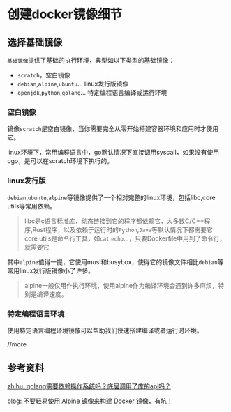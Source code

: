 # 创建docker镜像细节

## 选择基础镜像

`基础镜像`提供了基础的执行环境，典型如以下类型的基础镜像：

- `scratch`，空白镜像
- `debian`,`alpine`,`ubuntu`... linux发行版镜像
- `openjdk`,`python`,`golang`... 特定编程语言编译或运行环境
### 空白镜像

镜像`scratch`是空白镜像，当你需要完全从零开始搭建容器环境和应用时才使用它。

linux环境下，常用编程语言中，go默认情况下直接调用syscall，如果没有使用cgo，是可以在scratch环境下执行的。
### linux发行版

`debian`,`ubuntu`,`alpine`等镜像提供了一个相对完整的linux环境，包括libc,core utils等常用依赖。

>libc是c语言标准库，动态链接到它的程序都依赖它，大多数C/C++程序,Rust程序，以及依赖于运行时的`Python`,`Java`等默认情况下都需要它
>core utils是命令行工具，如`cat`,`echo`...，只要Dockerfile中用到了命令行，就需要它

其中`alpine`值得一提，它使用musl和busybox，使得它的镜像文件相比`debian`等常用linux发行版镜像小了许多。

>alpine一般仅用作执行环境，使用alpine作为编译环境会遇到许多麻烦，特别是编译速度。

### 特定编程语言环境

使用特定语言编程环境镜像可以帮助我们快速搭建编译或者运行时环境。

//more

## 参考资料

[zhihu: golang需要依赖操作系统吗？底层调用了库的api吗？](https://www.zhihu.com/question/443767456)

[blog: 不要轻易使用 Alpine 镜像来构建 Docker 镜像，有坑！](https://cloud.tencent.com/developer/article/1632733)